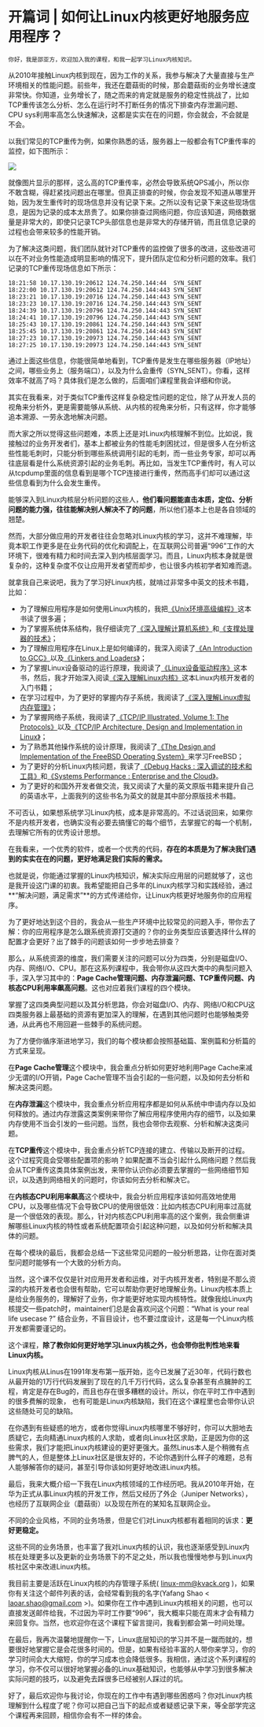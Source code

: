 # 开篇词 | 如何让Linux内核更好地服务应用程序？

    你好，我是邵亚方，欢迎加入我的课程，和我一起学习Linux内核知识。

从2010年接触Linux内核到现在，因为工作的关系，我参与解决了大量直接与生产环境相关的性能问题。前些年，我还在蘑菇街的时候，那会蘑菇街的业务增长速度非常快。你知道，业务增长了，随之而来的肯定就是服务的稳定性挑战了，比如TCP重传该怎么分析、怎么在运⾏时不打断任务的情况下排查内存泄漏问题、CPU sys利⽤率⾼怎么快速解决，这都是实实在在的问题，你会就会，不会就是不会。

以我们常见的TCP重传为例，如果你熟悉的话，服务器上一般都会有TCP重传率的监控，如下图所示：

![](https://static001.geekbang.org/resource/image/ba/f6/baee41941867cd5d0ee36c8f67d389f6.jpg)

就像图片显示的那样，这么高的TCP重传率，必然会导致系统QPS减小，所以你不敢含糊，得赶紧找问题出在哪里。但真正排查的时候，你会发现不知道从哪里开始，因为发生重传时的现场信息并没有记录下来。之所以没有记录下来这些现场信息，是因为记录的成本太昂贵了。如果你排查过网络问题，你应该知道，网络数据量是非常大的，即使只记录TCP头部信息也是非常大的存储开销，而且信息记录的过程也会带来较多的性能开销。

为了解决这类问题，我们团队就针对TCP重传的监控做了很多的改进，这些改进可以在不对业务性能造成明显影响的情况下，提升团队定位和分析问题的效率。我们记录的TCP重传现场信息如下所示：

```
18:21:58 10.17.130.19:20612 124.74.250.144:44  SYN_SENT   
18:22:00 10.17.130.19:20612 124.74.250.144:443 SYN_SENT   
18:23:21 10.17.130.19:20716 124.74.250.144:443 SYN_SENT   
18:23:23 10.17.130.19:20716 124.74.250.144:443 SYN_SENT   
18:24:39 10.17.130.19:20796 124.74.250.144:443 SYN_SENT   
18:24:41 10.17.130.19:20796 124.74.250.144:443 SYN_SENT   
18:25:43 10.17.130.19:20861 124.74.250.144:443 SYN_SENT   
18:25:45 10.17.130.19:20861 124.74.250.144:443 SYN_SENT   
18:27:23 10.17.130.19:20973 124.74.250.144:443 SYN_SENT   
18:27:25 10.17.130.19:20973 124.74.250.144:443 SYN_SENT

```

通过上面这些信息，你能很简单地看到，TCP重传是发生在哪些服务器（IP地址）之间，哪些业务上（服务端口），以及为什么会重传（SYN\_SENT）。你看，这样效率不就高了吗？具体我们是怎么做的，后面咱们课程里我会详细和你说。

其实在我看来，对于类似TCP重传这样复杂稳定性问题的定位，除了从开发⼈员的视⻆来分析外，更是需要能够从系统、从内核的视⻆来分析，只有这样，你才能够追本溯源、一劳永逸地解决问题。

而大家之所以觉得这些问题难，本质上还是对Linux内核理解不到位。比如说，我接触过的业务开发者们，基本上都被业务的性能毛刺困扰过，但是很多人在分析这些性能毛刺时，只能分析到哪些系统调用引起的毛刺，而一些业务专家，却可以再往底层看是什么系统资源引起的业务毛刺。再比如，当发生TCP重传时，有人可以从tcpdump里面的信息看到是哪个TCP连接进行重传，然而高手们却可以通过这些信息看到为什么会发生重传。

能够深入到Linux内核层分析问题的这些人，**他们看问题能直击本质，定位、分析问题的能力强，往往能解决别人解决不了的问题**，所以他们基本上也是各自领域的翘楚。

然而，大部分做应用的开发者往往会忽略对Linux内核的学习，这并不难理解，毕竟本职工作更多是在业务代码的优化和调配上，在互联网公司普遍“996”工作的大环境下，很难有精力和时间去深入到内核层面学习。而且，Linux内核本身就是很复杂的，这种复杂度不仅让应用开发者望而却步，也让很多内核初学者知难而退。

就拿我自己来说吧，我为了学习好Linux内核，就啃过非常多中英文的技术书籍，比如：

*   为了理解应用程序是如何使用Linux内核的，我把[《Unix环境高级编程》](https://book.douban.com/subject/25900403/)这本书读了很多遍；
*   为了掌握系统体系结构，我仔细读完了[《深入理解计算机系统》](https://book.douban.com/subject/26912767/)和[《支撑处理器的技术》](https://book.douban.com/subject/20271450/)；
*   为了理解应用程序在Linux上是如何编译的，我深入阅读了[《An Introduction to GCC》](https://book.douban.com/subject/1787854/)以及[《Linkers and Loaders》](https://book.douban.com/subject/1436811/)；
*   为了掌握Linux设备驱动的运行原理，我阅读了[《Linux设备驱动程序》](https://book.douban.com/subject/1723151/)这本书，然后，我才开始深入阅读[《深入理解Linux内核》](https://book.douban.com/subject/2287506/)这本Linux内核开发者的入门书籍；
*   在学习过程中，为了更好的掌握内存子系统，我阅读了[《深入理解Linux虚拟内存管理》](https://book.douban.com/subject/1865724/)；
*   为了掌握网络子系统，我阅读了[《TCP/IP Illustrated, Volume 1: The Protocols》](https://book.douban.com/subject/1088054/)以及[《TCP/IP Architecture, Design and Implementation in Linux》](https://book.douban.com/subject/3397220/)；
*   为了熟悉其他操作系统的设计原理，我阅读了[《The Design and Implementation of the FreeBSD Operating System》](https://book.douban.com/subject/1456525/)来学习FreeBSD；
*   为了更好的分析Linux内核问题，我读了[《Debug Hacks : 深入调试的技术和工具》](https://book.douban.com/subject/6799412/)和[《Systems Performance : Enterprise and the Cloud》](https://book.douban.com/subject/24840375/)。
*   为了更好的和国外开发者做交流，我又阅读了大量的英文原版书籍来提升自己的英语水平，上面我列的这些书名为英文的就是其中部分原版技术书籍。

不可否认，如果想系统学习Linux内核，成本是非常高的。不过话说回来，如果你不是内核开发者，也确实没有必要去搞懂它的每个细节，去掌握它的每一个机制，去理解它所有的优秀设计思想。

在我看来，一个优秀的软件，或者一个优秀的代码，**存在的本质是为了解决我们遇到的实实在在的问题，更好地满足我们实际的需求。**

也就是说，你能通过掌握的Linux内核知识，解决实际应用层的问题就够了，这也是我开设这门课的初衷。我希望能把自己多年的Linux内核学习和实践经验，通过**“解决问题，满足需求”**的方式传递给你，让Linux内核更好地服务你的应用程序。

为了更好地达到这个目的，我会从一些生产环境中比较常见的问题入手，带你去了解：你的应用程序是怎么跟系统资源打交道的？你的业务类型应该要选择什么样的配置才会更好？出了棘手的问题该如何一步步地去排查？

那么，从系统资源的维度，我们需要关注的问题可以分为四类，分别是磁盘I/O、内存、网络I/O、CPU。那在这系列课程中，我会带你从这四大类中的典型问题入手，深入学习其中的：**Page Cache管理问题、内存泄漏问题、TCP重传问题、内核态CPU利用率飙高问题**。这也对应着我们课程的四个模块。

掌握了这四类典型问题以及其分析思路，你会对磁盘I/O、内存、网络I/O和CPU这四类服务器上最基础的资源有更加深入的理解，在遇到其他问题时也能够触类旁通，从此再也不用回避一些棘手的系统问题。

为了方便你循序渐进地学习，我们的每个模块都会按照基础篇、案例篇和分析篇的方式来呈现。

在**Page Cache管理**这个模块中，我会重点分析如何更好地利用Page Cache来减少无谓的I/O开销，Page Cache管理不当会引起的一些问题，以及如何去分析和解决这类问题。

在**内存泄漏**这个模块中，我会重点分析应用程序都是如何从系统中申请内存以及如何释放的。通过内存泄露这类案例来带你了解应用程序使用内存的细节，以及如果内存使用不当会引发的一些问题。当然，我也会带你去观察、分析和解决这类问题。

在**TCP重传**这个模块中，我会重点分析TCP连接的建立、传输以及断开的过程。这个过程究竟会受哪些配置项的影响？如果配置不当会引起什么网络问题？然后我会从TCP重传这类具体案例出发，来带你认识你必须要去掌握的一些网络细节知识，以及遇到网络相关的问题时，你该如何去分析和解决它。

在**内核态CPU利用率飙高**这个模块中，我会分析应用程序该如何高效地使用CPU，以及哪些情况下会导致CPU的使用很低效：比如内核态CPU利用率过高就是一个很低效的表现。那么，针对内核态CPU利用率高的这个案例，我会侧重讲解哪些Linux内核的特性或者系统配置项会引起这种问题，以及如何分析和解决具体的问题。

在每个模块的最后，我都会总结一下这些常见问题的一般分析思路，让你在面对类型问题时能够有一个大致的分析方向。

当然，这个课不仅仅是针对应用开发者和运维，对于内核开发者，特别是不那么资深的内核开发者也会很有帮助，它可以帮助你更好地理解业务。Linux内核本质上是给业务服务的，理解好了业务，你才能更好地实现内核特性。就像我给Linux内核提交一些patch时，maintainer们总是会喜欢问这个问题：“What is your real life usecase ?” 结合业务，不盲目设计，也不要过度设计，这是每一个Linux内核开发都需要谨记的。

这个课程，**除了教你如何更好地学习Linux内核之外，也会带你批判性地来看Linux内核。**

Linux内核从Linus在1991年发布第一版开始，迄今已发展了近30年，代码行数也从最开始的1万行代码发展到了现在的几千万行代码，这么复杂甚至有点臃肿的工程，肯定是存在Bug的，而且也存在很多糟糕的设计。所以，你在平时工作中遇到的很多费解的现象， 也有可能是Linux内核缺陷，我们在这个课程里也会带你认识这些随处可见的缺陷。

在你遇到有些疑惑的地方，或者你觉得Linux内核哪里不够好时，你可以大胆地去质疑它，去向精通Linux内核的人求助，或者向Linux社区求助，正是因为你的这些需求，我们才能把Linux内核建设的更好更强大。虽然Linus本人是个稍微有点脾气的人，但是整体上Linux社区是很友好的，不论你遇到什么样子的难题，总有人能够解答你的疑问，甚至引导你该如何更好地改进Linux内核。

最后，我来大概介绍一下我在Linux内核领域的工作经历吧。我从2010年开始，在华为正式从事Linux内核的开发工作，然后又经历了外企（Juniper Networks），也经历了互联网企业（蘑菇街）以及现在所在的某知名互联网企业。

不同的企业风格，不同的业务场景，但是它们对Linux内核都有着相同的诉求：**更好更稳定。**

这些不同的业务场景，也丰富了我对Linux内核的认识，我也逐渐感受到Linux内核在处理更多以及更新的业务场景下的不足之处，所以我也慢慢地参与到Linux内核社区中来改进Linux内核。

我目前主要是活跃在Linux内核的内存管理子系统( linux-mm@kvack.org )，如果你有关注这个邮件列表的话，会经常看到我的名字(Yafang Shao < laoar.shao@gmail.com >)。如果你在工作中遇到Linux内核相关的问题，也可以直接发送邮件给我，不过因为平时工作要“996”，我大概率只能在周末才会有精力来回复你。当然，也欢迎你在这个课程下留言提问，我看到都会第一时间处理。

在最后，我再次温馨地提醒你一下，Linux底层知识的学习并不是一蹴而就的，想要很好地掌握它是会花很多时间的。但是，如果有经验丰富的人带你来学习，你的学习时间会大大缩短，你的学习成本也会降低很多。我相信，通过这个系列课程的学习，你不仅可以很好地掌握必备的Linux基础知识，也能够从中学习到很多解决实际问题的技巧，以及避免去踩很多已经被别人踩过的坑。

好了，最后欢迎你与我讨论，你现在的工作中有遇到哪些困惑吗？你对Linux内核理解到什么程度了呢？你可以把自己当下的起点或者疑惑记录下来，等全部学完这个课程再来回顾，相信你会有不一样的体会。
    